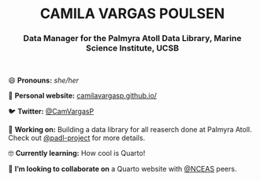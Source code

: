 <h1 align="center"> CAMILA VARGAS POULSEN </h1>

<h3 align="center"> Data Manager for the Palmyra Atoll Data Library, Marine Science Institute, UCSB </h3>

<br>

😄 **Pronouns:** _she/her_

📝 **Personal website:** [camilavargasp.github.io/](https://camilavargasp.github.io/)

🐦 **Twitter:** [@CamVargasP](https://twitter.com/CamVargasP)

🔆 **Working on:** Building a data library for all reaserch done at Palmyra Atoll. Check out [@padl-project](https://github.com/padl-project) for more details. 

:nerd_face: **Currently learning:** How cool is Quarto!

👯 **I’m looking to collaborate on** a Quarto website with [@NCEAS](https://github.com/NCEAS) peers.

<!--
<h3 align="left"> About me </h3>


- 🌱 I’m currently learning ...
- 👯 I’m looking to collaborate on ...
- 🤔 I’m looking for help with ...
- 💬 Ask me about ...
- 📫 How to reach me: ...

- ⚡ Fun fact: ...



**camilavargasp/camilavargasp** is a ✨ _special_ ✨ repository because its `README.md` (this file) appears on your GitHub profile.

Here are some ideas to get you started:

- 🔭 I’m currently working on ...
- 🌱 I’m currently learning ...
- 👯 I’m looking to collaborate on ...
- 🤔 I’m looking for help with ...
- 💬 Ask me about ...
- 📫 How to reach me: ...
- 😄 Pronouns: ...
- ⚡ Fun fact: ...

[Emojis Dictionary](https://gist.github.com/rxaviers/7360908)

-->
